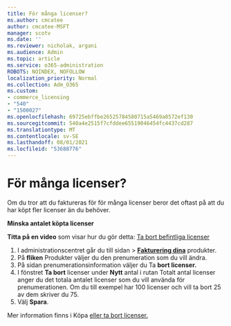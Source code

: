 ```yaml
---
title: För många licenser?
ms.author: cmcatee
author: cmcatee-MSFT
manager: scotv
ms.date: ''
ms.reviewer: nicholak, argani
ms.audience: Admin
ms.topic: article
ms.service: o365-administration
ROBOTS: NOINDEX, NOFOLLOW
localization_priority: Normal
ms.collection: Adm_O365
ms.custom:
- commerce_licensing
- "540"
- "1500027"
ms.openlocfilehash: 69725ebffbe26525784580715a5469a8572ef130
ms.sourcegitcommit: 540a4e2515f7cfddee65519046454fc4437cd287
ms.translationtype: MT
ms.contentlocale: sv-SE
ms.lasthandoff: 08/01/2021
ms.locfileid: "53688776"
---
```

# <a name="too-many-licenses"></a>För många licenser?

Om du tror att du faktureras för för många licenser beror det oftast på att du har köpt fler licenser än du behöver.
  
**Minska antalet köpta licenser**

**Titta på en video** som visar hur du gör detta: [Ta bort befintliga licenser](https://go.microsoft.com/fwlink/p/?linkid=2154938)
  
1. I administrationscentret går du  till sidan \> **[Fakturering dina](https://go.microsoft.com/fwlink/p/?linkid=842054)** produkter.
2. På **fliken** Produkter väljer du den prenumeration som du vill ändra.
3. På sidan prenumerationsinformation väljer du Ta **bort licenser.**
4. I fönstret **Ta bort** licenser under  **Nytt** antal i rutan Totalt antal licenser anger du det totala antalet licenser som du vill använda för prenumerationen. Om du till exempel har 100 licenser och vill ta bort 25 av dem skriver du 75.
5. Välj **Spara**.

Mer information finns i Köpa [eller ta bort licenser.](/microsoft-365/commerce/licenses/buy-licenses)